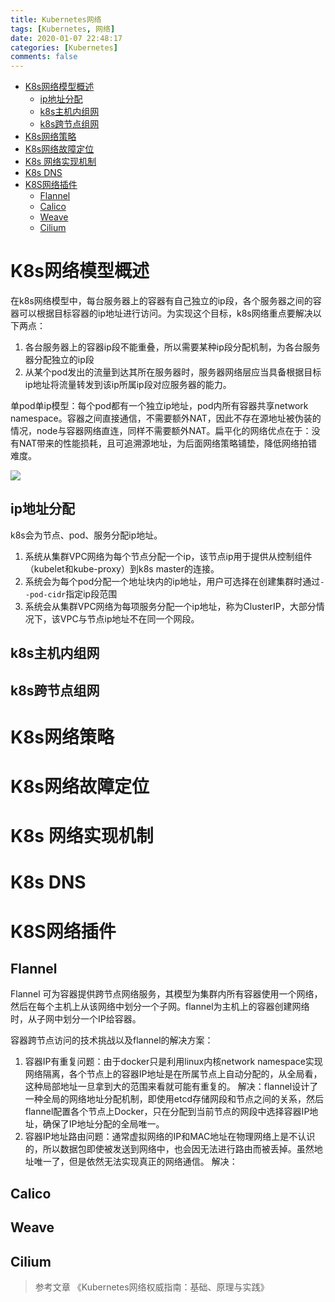 ```yaml
---
title: Kubernetes网络
tags: [Kubernetes, 网络]
date: 2020-01-07 22:48:17
categories: [Kubernetes]
comments: false
---
```


- [K8s网络模型概述](#k8s网络模型概述)
  - [ip地址分配](#ip地址分配)
  - [k8s主机内组网](#k8s主机内组网)
  - [k8s跨节点组网](#k8s跨节点组网)
- [K8s网络策略](#k8s网络策略)
- [K8s网络故障定位](#k8s网络故障定位)
- [K8s 网络实现机制](#k8s-网络实现机制)
- [K8s DNS](#k8s-dns)
- [K8S网络插件](#k8s网络插件)
  - [Flannel](#flannel)
  - [Calico](#calico)
  - [Weave](#weave)
  - [Cilium](#cilium)

<!--more-->

# K8s网络模型概述
在k8s网络模型中，每台服务器上的容器有自己独立的ip段，各个服务器之间的容器可以根据目标容器的ip地址进行访问。为实现这个目标，k8s网络重点要解决以下两点：
1. 各台服务器上的容器ip段不能重叠，所以需要某种ip段分配机制，为各台服务器分配独立的ip段
2. 从某个pod发出的流量到达其所在服务器时，服务器网络层应当具备根据目标ip地址将流量转发到该ip所属ip段对应服务器的能力。

单pod单ip模型：每个pod都有一个独立ip地址，pod内所有容器共享network namespace。容器之间直接通信，不需要额外NAT，因此不存在源地址被伪装的情况，node与容器网络直连，同样不需要额外NAT。扁平化的网络优点在于：没有NAT带来的性能损耗，且可追溯源地址，为后面网络策略铺垫，降低网络拍错难度。

![](https://cdn.jsdelivr.net/gh/serchaofan/picBed/blog/202208041802718.png)

## ip地址分配
k8s会为节点、pod、服务分配ip地址。
1. 系统从集群VPC网络为每个节点分配一个ip，该节点ip用于提供从控制组件（kubelet和kube-proxy）到k8s master的连接。
2. 系统会为每个pod分配一个地址块内的ip地址，用户可选择在创建集群时通过`--pod-cidr`指定ip段范围
3. 系统会从集群VPC网络为每项服务分配一个ip地址，称为ClusterIP，大部分情况下，该VPC与节点ip地址不在同一个网段。

## k8s主机内组网



## k8s跨节点组网


# K8s网络策略

# K8s网络故障定位

# K8s 网络实现机制

# K8s DNS

# K8S网络插件
## Flannel
Flannel 可为容器提供跨节点网络服务，其模型为集群内所有容器使用一个网络，然后在每个主机上从该网络中划分一个子网。flannel为主机上的容器创建网络时，从子网中划分一个IP给容器。

容器跨节点访问的技术挑战以及flannel的解决方案：
1. 容器IP有重复问题：由于docker只是利用linux内核network namespace实现网络隔离，各个节点上的容器IP地址是在所属节点上自动分配的，从全局看，这种局部地址一旦拿到大的范围来看就可能有重复的。
   解决：flannel设计了一种全局的网络地址分配机制，即使用etcd存储网段和节点之间的关系，然后flannel配置各个节点上Docker，只在分配到当前节点的网段中选择容器IP地址，确保了IP地址分配的全局唯一。
2. 容器IP地址路由问题：通常虚拟网络的IP和MAC地址在物理网络上是不认识的，所以数据包即使被发送到网络中，也会因无法进行路由而被丢掉。虽然地址唯一了，但是依然无法实现真正的网络通信。
   解决：

## Calico

## Weave

## Cilium



> 参考文章
> 《Kubernetes网络权威指南：基础、原理与实践》